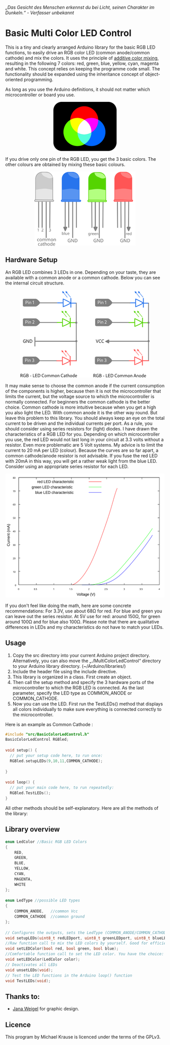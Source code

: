 *„Das Gesicht des Menschen erkennst du bei Licht, seinen Charakter im Dunkeln.“ - Verfasser unbekannt*

# Basic Multi Color LED Control

This is a tiny and clearly arranged Arduino library for the basic RGB LED functions, to easily drive an RGB color LED (common anode/common cathode) and mix the colors.
It uses the principle of [additive color mixing](https://en.wikipedia.org/wiki/Additive_color), resulting in the following 7 colors: red, green, blue, yellow, cyan, magenta and white.
This concept relies on keeping the programme code small. The functionality should be expanded using the inheritance concept of object-oriented programming.

As long as you use the Arduino definitions, it should not matter which microcontroller or board you use.


<p align="center">
  <img width="200" height="155" src="Figures/additive_mixing_example.svg">
</p>


If you drive only one pin of the RGB LED, you get the 3 basic colors. The other colours are obtained by mixing these basic colours.
<p align="center">
  <img width="320" height="234" src="Figures/RGB_LED.svg">
</p>

## Hardware Setup

An RGB LED combines 3 LEDs in one. Depending on your taste, they are available with a common anode or a common cathode.
Below you can see the internal circuit structure.
<p align="center">
  <img width="410" height="276" src="Figures/schematic_RGB_LED.png">
</p>

It may make sense to choose the common anode if the current consumption of the components is higher, because then it is not the microcontroller that limits the current, but the voltage source to which the microcontroller is normally connected. For beginners the common cathode is the better choice. Common cathode is more intuitive because when you get a high you also light the LED. With common anode it is the other way round. But leave this problem to this library. You should always keep an eye on the total current to be driven and the individual currents per port. As a rule, you should consider using series resistors for (light) diodes. I have drawn the characteristics of a RGB LED for you. Depending on which microcontroller you use, the red LED would not last long in your circuit at 3.3 volts without a resistor. Even more problematic are 5 Volt systems. My advice is to limit the current to 20 mA per LED (colour). Because the curves are so far apart, a common cathode/anode resistor is not advisable. If you fuse the red LED with 20mA in this way, you will get a rather weak light from the blue LED. Consider using an appropriate series resistor for each LED.

<p align="center">
  <img width="520" height="391" src="Figures/RGB_LED_Characteristics.svg">
</p>

If you don't feel like doing the math, here are some concrete recommendations:
For 3.3V, use about 68Ω for red.
For blue and green you can leave out the series resistor.
At 5V use for red: around 150Ω, for green around 100Ω and for blue also 100Ω.
Please note that there are qualitative differences in LEDs and my characteristics do not have to match your LEDs.

## Usage
1. Copy the src directory into your current Arduino project directory. Alternatively, you can also move the „./MultiColorLedControl“ directory to your Arduino library directory. (~/Arduino/libraries/)
2. Include the header file using the include directive.
3. This library is organized in a class. First create an object.
4. Then call the setup method and specify the 3 hardware ports of the microcontroller to which the RGB LED is connected. As the last parameter, specify the LED type as COMMON_ANODE or COMMON_CATHODE.
5. Now you can use the LED. First run the TestLEDs() method that displays all colors individually to make sure everything is connected correctly to the microcontroller.


Here is an example as Common Cathode :

```C
#include "src/BasicColorLedControl.h"
BasicColorLedControl RGBled;

void setup() {
  // put your setup code here, to run once:
  RGBled.setupLEDs(9,10,11,COMMON_CATHODE);

}

void loop() {
  // put your main code here, to run repeatedly:
  RGBled.TestLEDs();
}
```

All other methods should be self-explanatory. Here are all the methods of the library:

## Library overview

```C
enum LedColor //Basic RGB LED Colors
{
    RED,
    GREEN,
    BLUE,
    YELLOW,
    CYAN,
    MAGENTA,
    WHITE
};

enum LedType //possible LED types
{
    COMMON_ANODE,   //common Vcc
    COMMON_CATHODE  //common ground
};

// Configures the outputs, sets the LedType (COMMON_ANODE/COMMON_CATHODE), defines the hardware ports based on their connection
void setupLEDs(uint8_t redLEDport, uint8_t greenLEDport, uint8_t blueLEDport, LedType ledType);
//Raw function call to mix the LED colors by yourself. Good for efficient bit shifting operations
void setLEDColor(bool red, bool green, bool blue);
//Comfortable function call to set the LED color. You have the choice: RED,GREEN,BLUE,YELLOW,CYAN,MAGENTA,WHITE
void setLEDColor(LedColor color);
// Deactivates all LEDs
void unsetLEDs(void);
// Test the LED functions in the Arduino loop() function
void TestLEDs(void);
```


## Thanks to:

- [Jana Weigel](https://janaweigel.wordpress.com/) for graphic design.

## Licence
This program by Michael Krause is licenced under the terms of the GPLv3.

